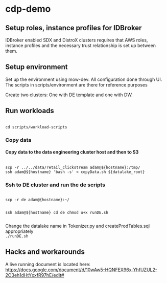 # cdp-demo

## Setup roles, instance profiles for IDBroker
IDBroker enabled SDX and DistroX clusters requires that AWS roles, instance profiles and the necessary trust relationship is set up between them.

## Setup environment
Set up the environment using mow-dev. All configuration done through UI. The scripts in scripts/environment are there for reference purposes

Create two clusters: One with DE template and one with DW.

## Run workloads
<code>
cd scripts/workload-scripts
</code>

### Copy data 
#### Copy data to the data engineering cluster host and then to S3
<code>
scp -r ../../data/retail_clickstream adam@${hostname}:/tmp/
ssh adam@${hostname} 'bash -s' < copyData.sh ${datalake_root}
</code>

### Ssh to DE cluster and run the de scripts
<code>
scp -r de adam@{hostname}:~/

ssh adam@${hostname}
cd de
chmod u+x runDE.sh

</code>
Change the datalake name in Tokenizer.py and createProdTables.sql appropriately
<code>
./runDE.sh
</code>

## Hacks and workarounds
A live running document is located here: https://docs.google.com/document/d/10wAw5-HQNFEX96x-YhfUZUL2-2O3eh1dHtYxxfR97hE/edit#



